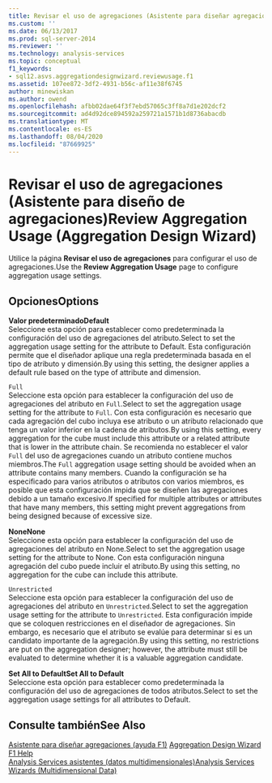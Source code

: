```yaml
---
title: Revisar el uso de agregaciones (Asistente para diseñar agregaciones) | Microsoft Docs
ms.custom: ''
ms.date: 06/13/2017
ms.prod: sql-server-2014
ms.reviewer: ''
ms.technology: analysis-services
ms.topic: conceptual
f1_keywords:
- sql12.asvs.aggregationdesignwizard.reviewusage.f1
ms.assetid: 107ee872-3df2-4931-b56c-af11e38f6745
author: minewiskan
ms.author: owend
ms.openlocfilehash: afbb02dae64f3f7ebd57065c3ff8a7d1e202dcf2
ms.sourcegitcommit: ad4d92dce894592a259721a1571b1d8736abacdb
ms.translationtype: MT
ms.contentlocale: es-ES
ms.lasthandoff: 08/04/2020
ms.locfileid: "87669925"
---
```

# <a name="review-aggregation-usage-aggregation-design-wizard"></a><span data-ttu-id="a51ee-102">Revisar el uso de agregaciones (Asistente para diseño de agregaciones)</span><span class="sxs-lookup"><span data-stu-id="a51ee-102">Review Aggregation Usage (Aggregation Design Wizard)</span></span>
  <span data-ttu-id="a51ee-103">Utilice la página **Revisar el uso de agregaciones** para configurar el uso de agregaciones.</span><span class="sxs-lookup"><span data-stu-id="a51ee-103">Use the **Review Aggregation Usage** page to configure aggregation usage settings.</span></span>  
  
## <a name="options"></a><span data-ttu-id="a51ee-104">Opciones</span><span class="sxs-lookup"><span data-stu-id="a51ee-104">Options</span></span>  
 <span data-ttu-id="a51ee-105">**Valor predeterminado**</span><span class="sxs-lookup"><span data-stu-id="a51ee-105">**Default**</span></span>  
 <span data-ttu-id="a51ee-106">Seleccione esta opción para establecer como predeterminada la configuración del uso de agregaciones del atributo.</span><span class="sxs-lookup"><span data-stu-id="a51ee-106">Select to set the aggregation usage setting for the attribute to Default.</span></span> <span data-ttu-id="a51ee-107">Esta configuración permite que el diseñador aplique una regla predeterminada basada en el tipo de atributo y dimensión.</span><span class="sxs-lookup"><span data-stu-id="a51ee-107">By using this setting, the designer applies a default rule based on the type of attribute and dimension.</span></span>  
  
 `Full`  
 <span data-ttu-id="a51ee-108">Seleccione esta opción para establecer la configuración del uso de agregaciones del atributo en `Full`.</span><span class="sxs-lookup"><span data-stu-id="a51ee-108">Select to set the aggregation usage setting for the attribute to `Full`.</span></span> <span data-ttu-id="a51ee-109">Con esta configuración es necesario que cada agregación del cubo incluya ese atributo o un atributo relacionado que tenga un valor inferior en la cadena de atributos.</span><span class="sxs-lookup"><span data-stu-id="a51ee-109">By using this setting, every aggregation for the cube must include this attribute or a related attribute that is lower in the attribute chain.</span></span> <span data-ttu-id="a51ee-110">Se recomienda no establecer el valor `Full` del uso de agregaciones cuando un atributo contiene muchos miembros.</span><span class="sxs-lookup"><span data-stu-id="a51ee-110">The `Full` aggregation usage setting should be avoided when an attribute contains many members.</span></span> <span data-ttu-id="a51ee-111">Cuando la configuración se ha especificado para varios atributos o atributos con varios miembros, es posible que esta configuración impida que se diseñen las agregaciones debido a un tamaño excesivo.</span><span class="sxs-lookup"><span data-stu-id="a51ee-111">If specified for multiple attributes or attributes that have many members, this setting might prevent aggregations from being designed because of excessive size.</span></span>  
  
 <span data-ttu-id="a51ee-112">**None**</span><span class="sxs-lookup"><span data-stu-id="a51ee-112">**None**</span></span>  
 <span data-ttu-id="a51ee-113">Seleccione esta opción para establecer la configuración del uso de agregaciones del atributo en None.</span><span class="sxs-lookup"><span data-stu-id="a51ee-113">Select to set the aggregation usage setting for the attribute to None.</span></span> <span data-ttu-id="a51ee-114">Con esta configuración ninguna agregación del cubo puede incluir el atributo.</span><span class="sxs-lookup"><span data-stu-id="a51ee-114">By using this setting, no aggregation for the cube can include this attribute.</span></span>  
  
 `Unrestricted`  
 <span data-ttu-id="a51ee-115">Seleccione esta opción para establecer la configuración del uso de agregaciones del atributo en `Unrestricted`.</span><span class="sxs-lookup"><span data-stu-id="a51ee-115">Select to set the aggregation usage setting for the attribute to `Unrestricted`.</span></span> <span data-ttu-id="a51ee-116">Esta configuración impide que se coloquen restricciones en el diseñador de agregaciones. Sin embargo, es necesario que el atributo se evalúe para determinar si es un candidato importante de la agregación.</span><span class="sxs-lookup"><span data-stu-id="a51ee-116">By using this setting, no restrictions are put on the aggregation designer; however, the attribute must still be evaluated to determine whether it is a valuable aggregation candidate.</span></span>  
  
 <span data-ttu-id="a51ee-117">**Set All to Default**</span><span class="sxs-lookup"><span data-stu-id="a51ee-117">**Set All to Default**</span></span>  
 <span data-ttu-id="a51ee-118">Seleccione esta opción para establecer como predeterminada la configuración del uso de agregaciones de todos atributos.</span><span class="sxs-lookup"><span data-stu-id="a51ee-118">Select to set the aggregation usage settings for all attributes to Default.</span></span>  
  
## <a name="see-also"></a><span data-ttu-id="a51ee-119">Consulte también</span><span class="sxs-lookup"><span data-stu-id="a51ee-119">See Also</span></span>  
 <span data-ttu-id="a51ee-120">[Asistente para diseñar agregaciones (ayuda F1)](aggregation-design-wizard-f1-help.md) </span><span class="sxs-lookup"><span data-stu-id="a51ee-120">[Aggregation Design Wizard F1 Help](aggregation-design-wizard-f1-help.md) </span></span>  
 [<span data-ttu-id="a51ee-121">Analysis Services asistentes &#40;datos multidimensionales&#41;</span><span class="sxs-lookup"><span data-stu-id="a51ee-121">Analysis Services Wizards &#40;Multidimensional Data&#41;</span></span>](analysis-services-wizards-multidimensional-data.md)  
  
  
